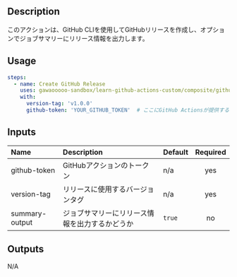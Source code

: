 

<!-- actdocs start -->

## Description

このアクションは、GitHub CLIを使用してGitHubリリースを作成し、オプションでジョブサマリーにリリース情報を出力します。

## Usage

```yaml
steps:
  - name: Create GitHub Release
    uses: gawaooooo-sandbox/learn-github-actions-custom/composite/github-release-with-summary@v0 # This is the version of the action
    with:
      version-tag: 'v1.0.0'
      github-token: 'YOUR_GITHUB_TOKEN'  # ここにGitHub Actionsが提供するデフォルトのトークンを指定
```

## Inputs

| Name | Description | Default | Required |
| :--- | :---------- | :------ | :------: |
| github-token | GitHubアクションのトークン | n/a | yes |
| version-tag | リリースに使用するバージョンタグ | n/a | yes |
| summary-output | ジョブサマリーにリリース情報を出力するかどうか | `true` | no |

## Outputs

N/A

<!-- actdocs end -->



